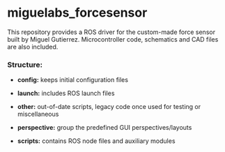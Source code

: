 # miguelabs_forcesensor
This repository provides a ROS driver for the custom-made force sensor built by Miguel Gutierrez. Microcontroller code, schematics and CAD files are also included.

### Structure:

- **config:** keeps initial configuration files

- **launch:** includes ROS launch files

- **other:** out-of-date scripts, legacy code once used for testing or miscellaneous 

- **perspective:** group the predefined GUI perspectives/layouts

- **scripts:** contains ROS node files and auxiliary modules

